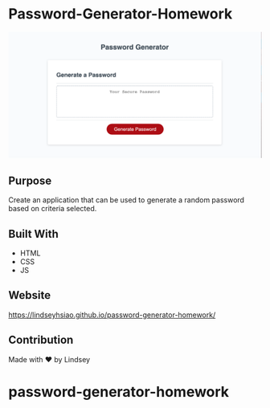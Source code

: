 # Password-Generator-Homework
<img src="./assets/images/password-generator.png" alt="Password Generator screenshot">

## Purpose

Create an application that can be used to generate a random password based on criteria selected.

## Built With
* HTML
* CSS
* JS

## Website

https://lindseyhsiao.github.io/password-generator-homework/



## Contribution
Made with ❤️ by Lindsey 
# password-generator-homework
